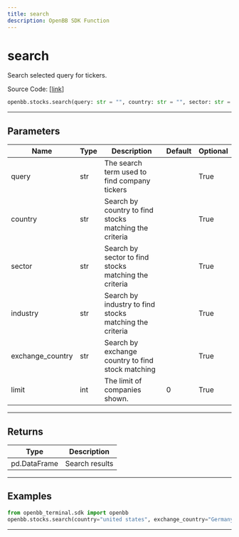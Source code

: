 ```yaml
---
title: search
description: OpenBB SDK Function
---
```


# search

Search selected query for tickers.

Source Code: [[link](https://github.com/OpenBB-finance/OpenBBTerminal/tree/main/openbb_terminal/stocks/stocks_helper.py#L98)]

```python
openbb.stocks.search(query: str = "", country: str = "", sector: str = "", industry: str = "", exchange_country: str = "", limit: int = 0)
```

---

## Parameters

| Name             | Type | Description                                             | Default | Optional |
|------------------|------|---------------------------------------------------------|---------|----------|
| query            | str  | The search term used to find company tickers            |         | True     |
| country          | str  | Search by country to find stocks matching the criteria  |         | True     |
| sector           | str  | Search by sector to find stocks matching the criteria   |         | True     |
| industry         | str  | Search by industry to find stocks matching the criteria |         | True     |
| exchange_country | str  | Search by exchange country to find stock matching       |         | True     |
| limit            | int  | The limit of companies shown.                           | 0       | True     |

---

## Returns

| Type         | Description    |
|--------------|----------------|
| pd.DataFrame | Search results |


---

## Examples

```python
from openbb_terminal.sdk import openbb
openbb.stocks.search(country="united states", exchange_country="Germany")
```

---

